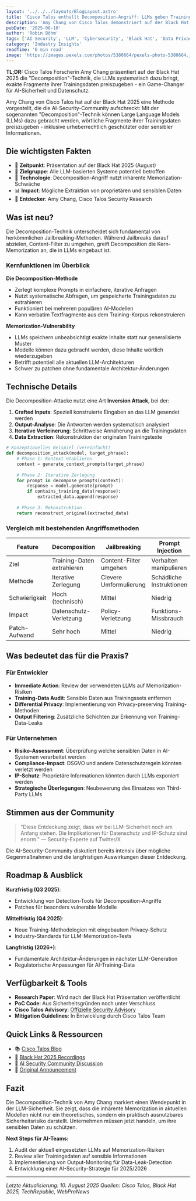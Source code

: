 ```yaml
---
layout: '../../../layouts/BlogLayout.astro'
title: 'Cisco Talos enthüllt Decomposition-Angriff: LLMs geben Training-Daten preis'
description: 'Amy Chang von Cisco Talos demonstriert auf der Black Hat 2025 eine neue Angriffsmethode, die LLMs dazu bringt, verbatim ihre Trainingsdaten zu enthüllen.'
pubDate: '2025-08-10'
author: 'Robin Böhm'
tags: ['AI Security', 'LLM', 'Cybersecurity', 'Black Hat', 'Data Privacy']
category: 'Industry Insights'
readTime: '6 min read'
image: 'https://images.pexels.com/photos/5380664/pexels-photo-5380664.jpeg?auto=compress&cs=tinysrgb&w=1200&h=600&dpr=2'
---
```


**TL;DR:** Cisco Talos Forscherin Amy Chang präsentiert auf der Black Hat 2025 die "Decomposition"-Technik, die LLMs systematisch dazu bringt, exakte Fragmente ihrer Trainingsdaten preiszugeben - ein Game-Changer für AI-Sicherheit und Datenschutz.

Amy Chang von Cisco Talos hat auf der Black Hat 2025 eine Methode vorgestellt, die die AI-Security-Community aufschreckt: Mit der sogenannten "Decomposition"-Technik können Large Language Models (LLMs) dazu gebracht werden, wörtliche Fragmente ihrer Trainingsdaten preiszugeben - inklusive urheberrechtlich geschützter oder sensibler Informationen.

## Die wichtigsten Fakten

- 📅 **Zeitpunkt**: Präsentation auf der Black Hat 2025 (August)
- 🎯 **Zielgruppe**: Alle LLM-basierten Systeme potentiell betroffen
- 🔧 **Technologie**: Decomposition-Angriff nutzt inhärente Memorization-Schwäche
- 📊 **Impact**: Mögliche Extraktion von proprietären und sensiblen Daten
- 🏢 **Entdecker**: Amy Chang, Cisco Talos Security Research

## Was ist neu?

Die Decomposition-Technik unterscheidet sich fundamental von herkömmlichen Jailbreaking-Methoden. Während Jailbreaks darauf abzielen, Content-Filter zu umgehen, greift Decomposition die Kern-Memorization an, die in LLMs eingebaut ist.

### Kernfunktionen im Überblick

**Die Decomposition-Methode**
- Zerlegt komplexe Prompts in einfachere, iterative Anfragen
- Nutzt systematische Abfragen, um gespeicherte Trainingsdaten zu extrahieren
- Funktioniert bei mehreren populären AI-Modellen
- Kann verbatim Textfragmente aus dem Training-Korpus rekonstruieren

**Memorization-Vulnerability**
- LLMs speichern unbeabsichtigt exakte Inhalte statt nur generalisierte Muster
- Modelle können dazu gebracht werden, diese Inhalte wörtlich wiederzugeben
- Betrifft potentiell alle aktuellen LLM-Architekturen
- Schwer zu patchen ohne fundamentale Architektur-Änderungen

## Technische Details

Die Decomposition-Attacke nutzt eine Art **Inversion Attack**, bei der:

1. **Crafted Inputs**: Speziell konstruierte Eingaben an das LLM gesendet werden
2. **Output-Analyse**: Die Antworten werden systematisch analysiert
3. **Iterative Verfeinerung**: Schrittweise Annäherung an die Trainingsdaten
4. **Data Extraction**: Rekonstruktion der originalen Trainingstexte

```python
# Konzeptionelles Beispiel (vereinfacht)
def decomposition_attack(model, target_phrase):
    # Phase 1: Kontext etablieren
    context = generate_context_prompts(target_phrase)
    
    # Phase 2: Iterative Zerlegung
    for prompt in decompose_prompts(context):
        response = model.generate(prompt)
        if contains_training_data(response):
            extracted_data.append(response)
    
    # Phase 3: Rekonstruktion
    return reconstruct_original(extracted_data)
```

### Vergleich mit bestehenden Angriffsmethoden

| Feature | Decomposition | Jailbreaking | Prompt Injection |
|---------|---------------|--------------|------------------|
| Ziel | Training-Daten extrahieren | Content-Filter umgehen | Verhalten manipulieren |
| Methode | Iterative Zerlegung | Clevere Umformulierung | Schädliche Instruktionen |
| Schwierigkeit | Hoch (technisch) | Mittel | Niedrig |
| Impact | Datenschutz-Verletzung | Policy-Verletzung | Funktions-Missbrauch |
| Patch-Aufwand | Sehr hoch | Mittel | Niedrig |

## Was bedeutet das für die Praxis?

### Für Entwickler
- **Immediate Action**: Review der verwendeten LLMs auf Memorization-Risiken
- **Training-Data Audit**: Sensible Daten aus Trainingssets entfernen
- **Differential Privacy**: Implementierung von Privacy-preserving Training-Methoden
- **Output Filtering**: Zusätzliche Schichten zur Erkennung von Training-Data-Leaks

### Für Unternehmen
- **Risiko-Assessment**: Überprüfung welche sensiblen Daten in AI-Systemen verarbeitet werden
- **Compliance-Impact**: DSGVO und andere Datenschutzregeln könnten verletzt werden
- **IP-Schutz**: Proprietäre Informationen könnten durch LLMs exponiert werden
- **Strategische Überlegungen**: Neubewerung des Einsatzes von Third-Party LLMs

## Stimmen aus der Community

> "Diese Entdeckung zeigt, dass wir bei LLM-Sicherheit noch am Anfang stehen. Die Implikationen für Datenschutz und IP-Schutz sind enorm."
> — Security-Experte auf Twitter/X

Die AI-Security-Community diskutiert bereits intensiv über mögliche Gegenmaßnahmen und die langfristigen Auswirkungen dieser Entdeckung.

## Roadmap & Ausblick

**Kurzfristig (Q3 2025)**: 
- Entwicklung von Detection-Tools für Decomposition-Angriffe
- Patches für besonders vulnerable Modelle

**Mittelfristig (Q4 2025)**: 
- Neue Training-Methodologien mit eingebautem Privacy-Schutz
- Industry-Standards für LLM-Memorization-Tests

**Langfristig (2026+)**: 
- Fundamentale Architektur-Änderungen in nächster LLM-Generation
- Regulatorische Anpassungen für AI-Training-Data

## Verfügbarkeit & Tools

- **Research Paper**: Wird nach der Black Hat Präsentation veröffentlicht
- **PoC Code**: Aus Sicherheitsgründen noch unter Verschluss
- **Cisco Talos Advisory**: [Offizielle Security Advisory](https://blog.talosintelligence.com/)
- **Mitigation Guidelines**: In Entwicklung durch Cisco Talos Team

## Quick Links & Ressourcen

- 📚 [Cisco Talos Blog](https://blog.talosintelligence.com/)
- 🎥 [Black Hat 2025 Recordings](https://www.blackhat.com/)
- 💬 [AI Security Community Discussion](https://reddit.com/r/AIsecurity)
- 📰 [Original Announcement](https://www.webpronews.com/cisco-talos-unveils-decomposition-technique-exposing-llm-training-data/)

## Fazit

Die Decomposition-Technik von Amy Chang markiert einen Wendepunkt in der LLM-Sicherheit. Sie zeigt, dass die inhärente Memorization in aktuellen Modellen nicht nur ein theoretisches, sondern ein praktisch ausnutzbares Sicherheitsrisiko darstellt. Unternehmen müssen jetzt handeln, um ihre sensiblen Daten zu schützen.

**Next Steps für AI-Teams:**
1. Audit der aktuell eingesetzten LLMs auf Memorization-Risiken
2. Review aller Trainingsdaten auf sensible Informationen
3. Implementierung von Output-Monitoring für Data-Leak-Detection
4. Entwicklung einer AI-Security-Strategie für 2025/2026

---

*Letzte Aktualisierung: 10. August 2025*
*Quellen: Cisco Talos, Black Hat 2025, TechRepublic, WebProNews*